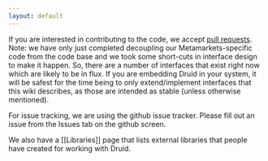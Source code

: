 ```yaml
---
layout: default
---
```

If you are interested in contributing to the code, we accept [pull requests](https://help.github.com/articles/using-pull-requests). Note: we have only just completed decoupling our Metamarkets-specific code from the code base and we took some short-cuts in interface design to make it happen. So, there are a number of interfaces that exist right now which are likely to be in flux. If you are embedding Druid in your system, it will be safest for the time being to only extend/implement interfaces that this wiki describes, as those are intended as stable (unless otherwise mentioned).

For issue tracking, we are using the github issue tracker. Please fill out an issue from the Issues tab on the github screen.

We also have a [[Libraries]] page that lists external libraries that people have created for working with Druid.
